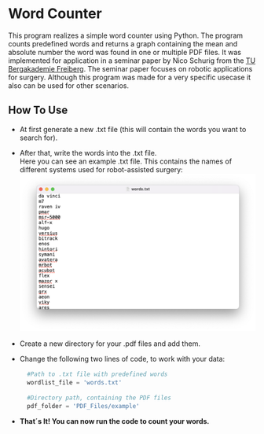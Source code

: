 # Word Counter
This program realizes a simple word counter using Python. The program counts predefined words and returns a graph containing the mean and absolute number the word was found in one or multiple PDF files. It was implemented for application in a seminar paper by Nico Schurig from the [TU Bergakademie Freiberg](https://tu-freiberg.de). The seminar paper focuses on robotic applications for surgery.
Although this program was made for a very specific usecase it also can be used for other scenarios.
## How To Use
- At first generate a new .txt file (this will contain the words you want to search for).
- After that, write the words into the .txt file. <br>
  Here you can see an example .txt file. This contains the names of different systems used for robot-assisted surgery:
  ![example txt file](/example_txt_file.png)
  
- Create a new directory for your .pdf files and add them.
- Change the following two lines of code, to work with your data:
  ```python
    #Path to .txt file with predefined words
    wordlist_file = 'words.txt'
  ```
  ```python
    #Directory path, containing the PDF files
    pdf_folder = 'PDF_Files/example'
  ```
- **That´s It! You can now run the code to count your words.**
